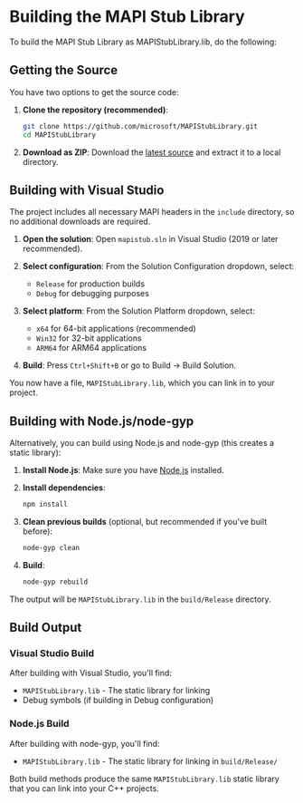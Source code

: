 # Building the MAPI Stub Library

To build the MAPI Stub Library as MAPIStubLibrary.lib, do the following:

## Getting the Source

You have two options to get the source code:

1. **Clone the repository (recommended)**:

   ```bash
   git clone https://github.com/microsoft/MAPIStubLibrary.git
   cd MAPIStubLibrary
   ```

2. **Download as ZIP**:
   Download the [latest source](https://github.com/microsoft/MAPIStubLibrary/archive/refs/heads/main.zip) and extract it to a local directory.

## Building with Visual Studio

The project includes all necessary MAPI headers in the `include` directory, so no additional downloads are required.

1. **Open the solution**: Open `mapistub.sln` in Visual Studio (2019 or later recommended).

2. **Select configuration**: From the Solution Configuration dropdown, select:
   - `Release` for production builds
   - `Debug` for debugging purposes

3. **Select platform**: From the Solution Platform dropdown, select:
   - `x64` for 64-bit applications (recommended)
   - `Win32` for 32-bit applications
   - `ARM64` for ARM64 applications

4. **Build**: Press `Ctrl+Shift+B` or go to Build → Build Solution.

You now have a file, `MAPIStubLibrary.lib`, which you can link in to your project.

## Building with Node.js/node-gyp

Alternatively, you can build using Node.js and node-gyp (this creates a static library):

1. **Install Node.js**: Make sure you have [Node.js](https://nodejs.org/) installed.

2. **Install dependencies**:

   ```bash
   npm install
   ```

3. **Clean previous builds** (optional, but recommended if you've built before):

   ```bash
   node-gyp clean
   ```

4. **Build**:

   ```bash
   node-gyp rebuild
   ```

The output will be `MAPIStubLibrary.lib` in the `build/Release` directory.

## Build Output

### Visual Studio Build

After building with Visual Studio, you'll find:

- `MAPIStubLibrary.lib` - The static library for linking
- Debug symbols (if building in Debug configuration)

### Node.js Build

After building with node-gyp, you'll find:

- `MAPIStubLibrary.lib` - The static library for linking in `build/Release/`

Both build methods produce the same `MAPIStubLibrary.lib` static library that you can link into your C++ projects.
